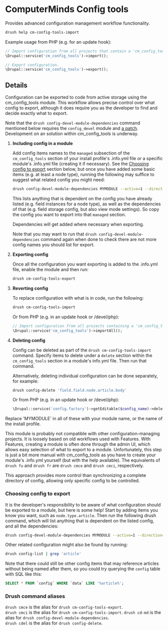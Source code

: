# ComputerMinds Config tools
Provides advanced configuration management workflow functionality.

```bash
drush help cm-config-tools-import
```

Example usage from PHP (e.g. for an update hook):

```php
// Import configuration from all projects that contain a 'cm_config_tools' key.
\Drupal::service('cm_config_tools')->import();

// Export configuration.
\Drupal::service('cm_config_tools')->export();
```

Details
------------------------

Configuration can be exported to code from active storage using the
cm_config_tools module. This workflow allows precise control over what config to
export, although it does require you as the developer to find and decide exactly
what to export.

Note that the `drush config-devel-module-dependencies` command mentioned below
requires the `config_devel` module and
[a patch](https://www.drupal.org/files/issues/config_devel-drush_config_list-2319193-10.patch).
Development on an solution within cm_config_tools is underway.

1. **Including config in a module**
   
   Add config items names to the `managed` subsection of the `cm_config_tools`
   section of your install profile's .info.yml file or a specific module's
   .info.yml file (creating it if necessary).
   See the [Choosing config to export](#choosing-config-to-export) section
   below, but once you have added some basic items (e.g. at least a node type),
   running the following may suffice to suggest what related config you might
   need:
   
   ```bash
   drush config-devel-module-dependencies MYMODULE --active=1 --direction=both
   ```
   
   This lists anything that is dependent on the config you have already listed
   (e.g. field instances for a node type), as well as the dependencies of that
   (e.g. field storage config, but also view mode settings). So copy the config
   you want to export into that `managed` section.
    
   Dependencies will get added where necessary when exporting.
   
   Note that you may want to run that `drush config-devel-module-dependencies`
   command again when done to check there are not more config names you should
   list for export.
   
2. **Exporting config**
   
   Once all the configuration you want exporting is added to the .info.yml file,
   enable the module and then run:
   
   ```bash
   drush cm-config-tools-export
   ```
   
3. **Reverting config**
    
   To replace configuration with what is in code, run the following:
   
   ```bash
   drush cm-config-tools-import
   ```
   
   Or from PHP (e.g. in an update hook or /devel/php):
   
   ```php
   // Import configuration from all projects containing a 'cm_config_tools' key.
   \Drupal::service('cm_config_tools')->importAll();
   
4. **Deleting config**
    
   Config can be deleted as part of the `drush cm-config-tools-import` command.
   Specify items to delete under a `delete` section within the `cm_config_tools`
   section in a module's info.yml file. Then run that command.
   
   Alternatively, deleting individual configuration can be done separately, for
   example:
   
   ```bash
   drush config-delete 'field.field.node.article.body'
   ```
   
   Or from PHP (e.g. in an update hook or /devel/php):
   
   ```php
   \Drupal::service('config.factory')->getEditable($config_name)->delete();
   ```

Replace 'MYMODULE' in all of these with your module name, or the name of the
install profile.

This module is probably not compatible with other configuration-managing 
projects. It is loosely based on old workflows used with Features. With
Features, creating a module is often done through the admin UI, which allows
easy selection of what to export to a module. Unfortunately, this step is just a
bit more manual with cm_config_tools as you have to create your module's
.info.yml yourself (but with the help available). The equivalents of `drush fu`
and `drush fr` are `drush cmce` and `drush cmci`, respectively.

This approach provides more control than synchronizing a complete directory of
config, allowing only specific config to be controlled.

### Choosing config to export ###

It is the developer's responsibility to be aware of what configuration should be
exported to a module, but here is some help! Start by adding items you know you
want, such as `node.type.article`. Then run the following drush command, which
will list anything that is dependent on the listed config, and all the
dependencies:

```bash
drush config-devel-module-dependencies MYMODULE --active=1 --direction=both
```

Other related configuration might also be found by running:

```bash
drush config-list | grep 'article'
```

Note that there could still be other config items that may reference articles
without being named after them, so you could try querying the `config` table
with SQL like this:

```sql
SELECT * FROM `config` WHERE `data` LIKE '%article%';
```

### Drush command aliases ###

`drush cmce` is the alias for `drush cm-config-tools-export`.  
`drush cmci` is the alias for `drush cm-config-tools-import`.
`drush cd-md` is the alias for `drush config-devel-module-dependencies`.  
`drush cdel` is the alias for `drush config-delete`.  
